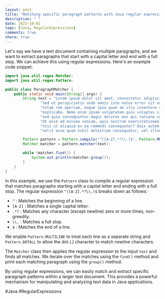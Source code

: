 ```yaml
---
layout: post
title: "Matching specific paragraph patterns with Java regular expressions"
description: " "
date: 2023-10-01
tags: [Java, RegularExpressions]
comments: true
share: true
---
```


Let's say we have a text document containing multiple paragraphs, and we want to extract paragraphs that start with a capital letter and end with a full stop. We can achieve this using regular expressions. Here's an example code snippet:

```java
import java.util.regex.Matcher;
import java.util.regex.Pattern;

public class ParagraphMatcher {
    public static void main(String[] args) {
        String text = "Lorem ipsum dolor sit amet, consectetur adipiscing elit.\n\n" +
                "Sed ut perspiciatis unde omnis iste natus error sit voluptatem accusantium doloremque laudantium, " +
                "totam rem aperiam, eaque ipsa quae ab illo inventore veritatis et quasi architecto beatae vitae dicta sunt " +
                "explicabo. Nemo enim ipsam voluptatem quia voluptas sit aspernatur aut odit aut fugit, " +
                "sed quia consequuntur magni dolores eos qui ratione voluptatem sequi nesciunt.\n\n" +
                "Ut enim ad minima veniam, quis nostrum exercitationem ullam corporis suscipit laboriosam, " +
                "nisi ut aliquid ex ea commodi consequatur? Quis autem vel eum iure reprehenderit qui in ea voluptate " +
                "velit esse quam nihil molestiae consequatur, vel illum qui dolorem eum fugiat quo voluptas nulla pariatur.";

        Pattern pattern = Pattern.compile("^([A-Z].*?\\.)$", Pattern.MULTILINE | Pattern.DOTALL);
        Matcher matcher = pattern.matcher(text);

        while (matcher.find()) {
            System.out.println(matcher.group());
        }
    }
}
```

In this example, we use the `Pattern` class to compile a regular expression that matches paragraphs starting with a capital letter and ending with a full stop. The regular expression `^([A-Z].*?\\.)$` breaks down as follows:

- `^` : Matches the beginning of a line.
- `[A-Z]` : Matches a single capital letter.
- `.*?` : Matches any character (except newline) zero or more times, non-greedily.
- `\\.` : Matches a full stop.
- `$` : Matches the end of a line.

We enable `Pattern.MULTILINE` to treat each line as a separate string and `Pattern.DOTALL` to allow the dot (.) character to match newline characters.

The `Matcher` class then applies the regular expression to the input `text` and finds all matches. We iterate over the matches using the `find()` method and print each matching paragraph using the `group()` method.

By using regular expressions, we can easily match and extract specific paragraph patterns within a larger text document. This provides a powerful mechanism for manipulating and analyzing text data in Java applications.

#Java #RegularExpressions